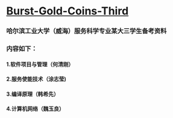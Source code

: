 # **<u>Burst-Gold-Coins-Third</u>**

### 哈尔滨工业大学（威海）服务科学专业某大三学生备考资料

### 内容如下：

#### 1.软件项目与管理（何清刚）

#### 2.服务使能技术（涂志莹)

#### 3.编译原理（韩希先）

#### 4.计算机网络（魏玉良）

